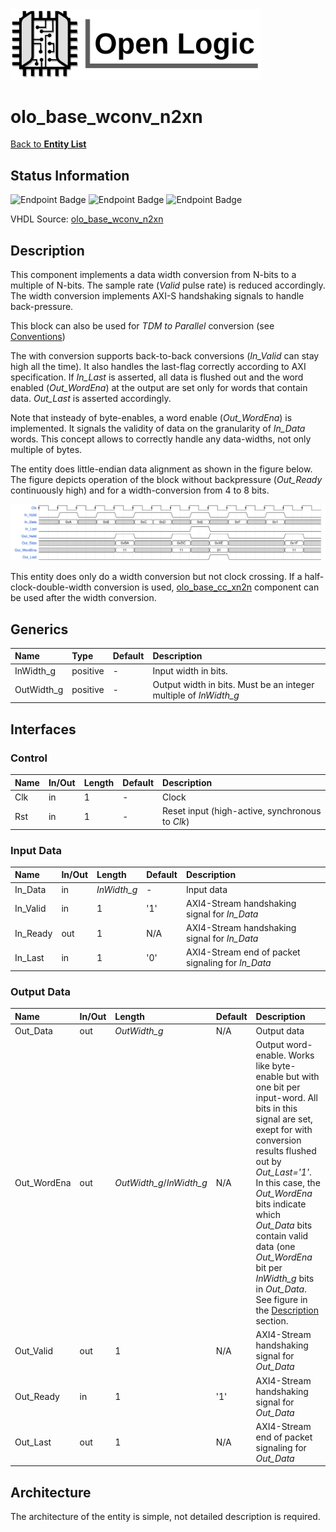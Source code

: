 <img src="../Logo.png" alt="Logo" width="400">

# olo_base_wconv_n2xn

[Back to **Entity List**](../EntityList.md)

## Status Information

![Endpoint Badge](https://img.shields.io/endpoint?url=https://storage.googleapis.com/open-logic-badges/coverage/olo_base_wconv_n2xn.json?cacheSeconds=0) ![Endpoint Badge](https://img.shields.io/endpoint?url=https://storage.googleapis.com/open-logic-badges/branches/olo_base_wconv_n2xn.json?cacheSeconds=0) ![Endpoint Badge](https://img.shields.io/endpoint?url=https://storage.googleapis.com/open-logic-badges/issues/olo_base_wconv_n2xn.json?cacheSeconds=0)

VHDL Source: [olo_base_wconv_n2xn](../../src/base/vhdl/olo_base_wconv_n2xn.vhd)

## Description

This component implements a data width conversion from N-bits to a multiple of N-bits. The sample rate (*Valid* pulse rate) is reduced accordingly. The width conversion implements AXI-S handshaking signals to handle back-pressure.

This block can also be used for *TDM to Parallel* conversion (see [Conventions](../Conventions.md))

The with conversion supports back-to-back conversions (*In_Valid* can stay high all the time). It also handles the last-flag correctly according to AXI specification. If *In_Last* is asserted, all data is flushed out and the word enabled (*Out_WordEna*) at the output are set only for words that contain data. *Out_Last* is asserted accordingly. 

Note that insteady of byte-enables, a word enable (*Out_WordEna*)  is implemented. It signals the validity of data on the granularity of *In_Data* words. This concept allows to correctly handle any data-widths, not only multiple of bytes.

The entity does little-endian data alignment as shown in the figure below. The figure depicts operation of the block without backpressure (*Out_Ready* continuously high) and for a width-conversion from 4 to 8 bits.

![Waveform](./wconv/olo_base_wconv_n2xn.svg)

This entity does only do a width conversion but not clock crossing. If a half-clock-double-width conversion is used,  [olo_base_cc_xn2n](./olo_base_cc_xn2n.md) component can be used after the width conversion.

## Generics

| Name       | Type     | Default | Description                                                  |
| :--------- | :------- | ------- | :----------------------------------------------------------- |
| InWidth_g  | positive | -       | Input width in bits.                                         |
| OutWidth_g | positive | -       | Output width in bits. Must be an integer multiple of *InWidth_g* |

## Interfaces

### Control

| Name | In/Out | Length | Default | Description                                     |
| :--- | :----- | :----- | ------- | :---------------------------------------------- |
| Clk  | in     | 1      | -       | Clock                                           |
| Rst  | in     | 1      | -       | Reset input (high-active, synchronous to *Clk*) |

### Input Data

| Name     | In/Out | Length      | Default | Description                                       |
| :------- | :----- | :---------- | ------- | :------------------------------------------------ |
| In_Data  | in     | *InWidth_g* | -       | Input data                                        |
| In_Valid | in     | 1           | '1'     | AXI4-Stream handshaking signal for *In_Data*      |
| In_Ready | out    | 1           | N/A     | AXI4-Stream handshaking signal for *In_Data*      |
| In_Last  | in     | 1           | '0'     | AXI4-Stream end of packet signaling for *In_Data* |

### Output Data

| Name        | In/Out | Length                   | Default | Description                                                  |
| :---------- | :----- | :----------------------- | ------- | :----------------------------------------------------------- |
| Out_Data    | out    | *OutWidth_g*             | N/A     | Output data                                                  |
| Out_WordEna | out    | *OutWidth_g*/*InWidth_g* | N/A     | Output word-enable. Works like byte-enable but with one bit per input-word. All bits in this signal are set, exept for with conversion results flushed  out by *Out_Last='1'*. In this case, the *Out_WordEna* bits indicate which *Out_Data* bits contain valid data (one *Out_WordEna* bit per *InWidth_g* bits in *Out_Data*. <br>See figure in the [Description](#Description) section. |
| Out_Valid   | out    | 1                        | N/A     | AXI4-Stream handshaking signal for *Out_Data*                |
| Out_Ready   | in     | 1                        | '1'     | AXI4-Stream handshaking signal for *Out_Data*                |
| Out_Last    | out    | 1                        | N/A     | AXI4-Stream end of packet signaling for *Out_Data*           |

## Architecture

The architecture of the entity is simple, not detailed description is required.



